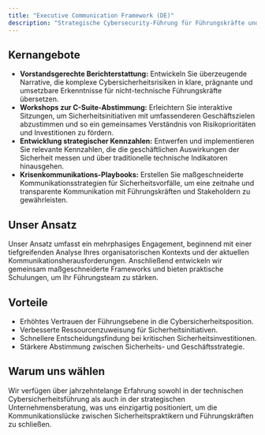 ```yaml
---
title: "Executive Communication Framework (DE)"
description: "Strategische Cybersecurity-Führung für Führungskräfte und Vorstände."
---
```


## Kernangebote

*   **Vorstandsgerechte Berichterstattung:** Entwickeln Sie überzeugende Narrative, die komplexe Cybersicherheitsrisiken in klare, prägnante und umsetzbare Erkenntnisse für nicht-technische Führungskräfte übersetzen.
*   **Workshops zur C-Suite-Abstimmung:** Erleichtern Sie interaktive Sitzungen, um Sicherheitsinitiativen mit umfassenderen Geschäftszielen abzustimmen und so ein gemeinsames Verständnis von Risikoprioritäten und Investitionen zu fördern.
*   **Entwicklung strategischer Kennzahlen:** Entwerfen und implementieren Sie relevante Kennzahlen, die die geschäftlichen Auswirkungen der Sicherheit messen und über traditionelle technische Indikatoren hinausgehen.
*   **Krisenkommunikations-Playbooks:** Erstellen Sie maßgeschneiderte Kommunikationsstrategien für Sicherheitsvorfälle, um eine zeitnahe und transparente Kommunikation mit Führungskräften und Stakeholdern zu gewährleisten.

## Unser Ansatz
Unser Ansatz umfasst ein mehrphasiges Engagement, beginnend mit einer tiefgreifenden Analyse Ihres organisatorischen Kontexts und der aktuellen Kommunikationsherausforderungen. Anschließend entwickeln wir gemeinsam maßgeschneiderte Frameworks und bieten praktische Schulungen, um Ihr Führungsteam zu stärken.

## Vorteile
*   Erhöhtes Vertrauen der Führungsebene in die Cybersicherheitsposition.
*   Verbesserte Ressourcenzuweisung für Sicherheitsinitiativen.
*   Schnellere Entscheidungsfindung bei kritischen Sicherheitsinvestitionen.
*   Stärkere Abstimmung zwischen Sicherheits- und Geschäftsstrategie.

## Warum uns wählen
Wir verfügen über jahrzehntelange Erfahrung sowohl in der technischen Cybersicherheitsführung als auch in der strategischen Unternehmensberatung, was uns einzigartig positioniert, um die Kommunikationslücke zwischen Sicherheitspraktikern und Führungskräften zu schließen.